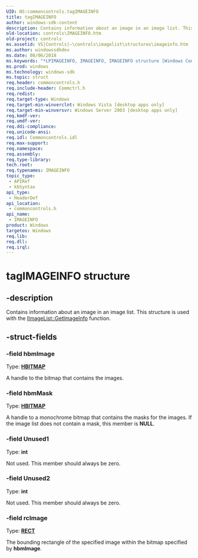 ```yaml
---
UID: NS:commoncontrols.tagIMAGEINFO
title: tagIMAGEINFO
author: windows-sdk-content
description: Contains information about an image in an image list. This structure is used with the IImageList::GetImageInfo function.
old-location: controls\IMAGEINFO.htm
old-project: controls
ms.assetid: VS|Controls|~\controls\imagelist\structures\imageinfo.htm
ms.author: windowssdkdev
ms.date: 08/06/2018
ms.keywords: "*LPIMAGEINFO, IMAGEINFO, IMAGEINFO structure [Windows Controls], LPIMAGEINFO, LPIMAGEINFO structure pointer [Windows Controls], _win32_IMAGEINFO, _win32_IMAGEINFO_cpp, commoncontrols/IMAGEINFO, commoncontrols/LPIMAGEINFO, controls.IMAGEINFO, controls._win32_IMAGEINFO, tagIMAGEINFO"
ms.prod: windows
ms.technology: windows-sdk
ms.topic: struct
req.header: commoncontrols.h
req.include-header: Commctrl.h
req.redist: 
req.target-type: Windows
req.target-min-winverclnt: Windows Vista [desktop apps only]
req.target-min-winversvr: Windows Server 2003 [desktop apps only]
req.kmdf-ver: 
req.umdf-ver: 
req.ddi-compliance: 
req.unicode-ansi: 
req.idl: Commoncontrols.idl
req.max-support: 
req.namespace: 
req.assembly: 
req.type-library: 
tech.root: 
req.typenames: IMAGEINFO
topic_type:
 - APIRef
 - kbSyntax
api_type:
 - HeaderDef
api_location:
 - commoncontrols.h
api_name:
 - IMAGEINFO
product: Windows
targetos: Windows
req.lib: 
req.dll: 
req.irql: 
---
```


# tagIMAGEINFO structure


## -description


Contains information about an image in an image list. This structure is used with the <a href="https://msdn.microsoft.com/a08fbc4d-96f0-403d-8062-0592ab32dc5c">IImageList::GetImageInfo</a> function. 


## -struct-fields




### -field hbmImage

Type: <b><a href="https://msdn.microsoft.com/4553cafc-450e-4493-a4d4-cb6e2f274d46">HBITMAP</a></b>

A handle to the bitmap that contains the images. 


### -field hbmMask

Type: <b><a href="https://msdn.microsoft.com/4553cafc-450e-4493-a4d4-cb6e2f274d46">HBITMAP</a></b>

A handle to a monochrome bitmap that contains the masks for the images. If the image list does not contain a mask, this member is <b>NULL</b>. 


### -field Unused1

Type: <b>int</b>

Not used. This member should always be zero. 


### -field Unused2

Type: <b>int</b>

Not used. This member should always be zero. 


### -field rcImage

Type: <b><a href="https://msdn.microsoft.com/9439cb6c-f2f7-4c27-b1d7-8ddf16d81fe8">RECT</a></b>

The bounding rectangle of the specified image within the bitmap specified by 
					<b>hbmImage</b>. 

